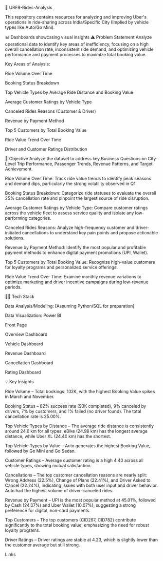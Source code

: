🚕 UBER-Rides-Analysis 

This repository contains resources for analyzing and improving Uber's operations in ride-sharing across India/Specific City (Implied by vehicle types like Auto/Go Mini).

📊 Dashboards showcasing visual insights
⚠️ Problem Statement
Analyze operational data to identify key areas of inefficiency, focusing on a high overall cancellation rate, inconsistent ride demand, and optimizing vehicle performance and payment processes to maximize total booking value.

Key Areas of Analysis:

Ride Volume Over Time

Booking Status Breakdown

Top Vehicle Types by Average Ride Distance and Booking Value

Average Customer Ratings by Vehicle Type

Canceled Rides Reasons (Customer & Driver)

Revenue by Payment Method

Top 5 Customers by Total Booking Value

Ride Value Trend Over Time

Driver and Customer Ratings Distribution

🎯 Objective
Analyze the dataset to address key Business Questions on City-Level Trip Performance, Passenger Trends, Revenue Patterns, and Target Achievement.

Ride Volume Over Time: Track ride value trends to identify peak seasons and demand dips, particularly the strong volatility observed in Q1.

Booking Status Breakdown: Categorize ride statuses to evaluate the overall 25% cancellation rate and pinpoint the largest source of ride disruption.

Average Customer Ratings by Vehicle Type: Compare customer ratings across the vehicle fleet to assess service quality and isolate any low-performing categories.

Canceled Rides Reasons: Analyze high-frequency customer and driver-initiated cancellations to understand key pain points and propose actionable solutions.

Revenue by Payment Method: Identify the most popular and profitable payment methods to enhance digital payment promotions (UPI, Wallet).

Top 5 Customers by Total Booking Value: Recognize high-value customers for loyalty programs and personalized service offerings.

Ride Value Trend Over Time: Examine monthly revenue variations to optimize marketing and driver incentive campaigns during low-revenue periods.

👩‍💻 Tech Stack

Data Analysis/Modeling: [Assuming Python/SQL for preparation]

Data Visualization: Power BI

Front Page

Overview Dashboard

Vehicle Dashboard

Revenue Dashboard

Cancellation Dashboard

Rating Dashboard

💡 Key Insights

Ride Volume – Total bookings: 102K, with the highest Booking Value spikes in March and November.

Booking Status – 82% success rate (93K completed), 9% canceled by drivers, 7% by customers, and 1% failed (no driver found). The total cancellation rate is 25.00%.

Top Vehicle Types by Distance – The average ride distance is consistently around 24.6 km for all types. eBike (24.99 km) has the longest average distance, while Uber XL (24.40 km) has the shortest.

Top Vehicle Types by Value – Auto generates the highest Booking Value, followed by Go Mini and Go Sedan.

Customer Ratings – Average customer rating is a high 4.40 across all vehicle types, showing mutual satisfaction.

Cancellations – The top customer cancellation reasons are nearly split: Wrong Address (22.5%), Change of Plans (22.41%), and Driver Asked to Cancel (22.24%), indicating issues with both user input and driver behavior. Auto had the highest volume of driver-canceled rides.

Revenue by Payment – UPI is the most popular method at 45.01%, followed by Cash (24.07%) and Uber Wallet (10.07%), suggesting a strong preference for digital, non-card payments.

Top Customers – The top customers (CID267, CID782) contribute significantly to the total booking value, emphasizing the need for robust loyalty programs.



Driver Ratings – Driver ratings are stable at 4.23, which is slightly lower than the customer average but still strong.

Links
